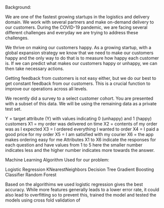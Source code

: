 Background:

We are one of the fastest growing startups in the logistics and delivery domain. We work with several partners and make on-demand delivery to our customers. During the COVID-19 pandemic, we are facing several different challenges and everyday we are trying to address these challenges.

We thrive on making our customers happy. As a growing startup, with a global expansion strategy we know that we need to make our customers happy and the only way to do that is to measure how happy each customer is. If we can predict what makes our customers happy or unhappy, we can then take necessary actions.

Getting feedback from customers is not easy either, but we do our best to get constant feedback from our customers. This is a crucial function to improve our operations across all levels.

We recently did a survey to a select customer cohort. You are presented with a subset of this data. We will be using the remaining data as a private test set.

Y = target attribute (Y) with values indicating 0 (unhappy) and 1 (happy) customers 
X1 = my order was delivered on time 
X2 = contents of my order was as I expected 
X3 = I ordered everything I wanted to order 
X4 = I paid a good price for my order 
X5 = I am satisfied with my courier 
X6 = the app makes ordering easy for me Attributes X1 to X6 indicate the responses for each question and have values from 1 to 5 here the smaller number indicates less and the higher number indicates more towards the answer.

Machine Learning Algorithm Used for our problem:

Logistic Regression
KNearestNeighbors
Decision Tree
Gradient Boosting Classifier
Random Forest 

Based on the algorithims we used logistic regression gives the best accuracy. While more features generally leads to a lower error rate, it could also lead to overfitting so to prevent this, trained the model and tested the models using cross fold validation of
